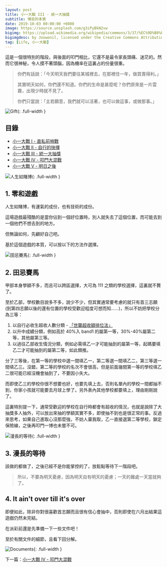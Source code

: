 ```yaml
---
layout: post
title: 小一大戰 III - 統一大抽獎
subtitle: 博奕的本質
date: 2019-10-03 00:00:00 +0800
image: https://source.unsplash.com/g3iPyBkN2vw
bigimg: https://upload.wikimedia.org/wikipedia/commons/3/37/%EC%9D%B8%ED%98%95%EB%BD%91%EA%B8%B0.jpg
bigimgdesc: by Joowonil, licensed under the Creative Commons Attribution-Share Alike 4.0 International (https://creativecommons.org/licenses/by-sa/4.0/deed.en) License.
tag: [Life, 小一大戰]
---
```


這是一個很特別的階段，與後面的叩門相比，它還不是最令家長頭痛、迷茫的。然而它很神秘，令人摸不著頭腦，因為機率在這裏占的份量很重。

> 你們有話說：「今天明天我們要往某城裡去，在那裡住一年，做買賣得利。」
>
> 其實明天如何，你們還不知道。你們的生命是甚麼呢？你們原來是一片雲霧，出現少時就不見了。
>
> 你們只當說：「主若願意，我們就可以活著，也可以做這事，或做那事。」

![Gift](https://source.unsplash.com/SZYreZsJ-fE){: .full-width }

## 目錄

- [小一大戰 I - 直私前哨戰](../2019-07-24-primary-war-1)
- [小一大戰 II - 自行的抉擇](../2019-09-11-primary-war-2)
- [小一大戰 III - 統一大抽獎](../2019-10-03-primary-war-3)
- [小一大戰 IV - 叩門大混戰](../2019-11-21-primary-war-4)
- [小一大戰 V - 明日之後](../2020-03-24-primary-war-5)

![人生如賭博](https://source.unsplash.com/6e_xnc-LAOg){: .full-width }

## 1. 零和遊戲

人生如賭博，有運氣的成份，也有技術的成份。

這場遊戲最殘酷的是當你佔到一個好位置時，別人就失去了這個位置，而可能去到一個他們不想去到的地方。

但無論如何，先顧好自己吧。

基於這個遊戲的本質，可以按以下的方法作選擇。

![田忌賽馬](https://source.unsplash.com/fxAo3DiMICI){: .full-width }

## 2. 田忌賽馬

甲部本身學額不多，而且可以跨區選擇，大可為 111 之類的學校選擇，這裏就不贅了。

至於乙部，學校數目說多不多，說少不少，但其實通常要考慮的就只有首三志願(到第四志願以後的還有位置的學校受歡迎程度可想而知……)，所以不妨把學校分為三等：

1. 以自行必收生超收人數分類 - [「世襲超收額排位法」](https://www.sundaykiss.com/376499/education/趙sir-20分-世襲超收額排位法-選校/4/)
2. 以升中成績分類，例如高於 40%入 band1 的屬第一等，30%-40%屬第二等，其他屬第三等。
3. 以過往乙部收生情況分類，例如必需填乙一才可能抽到的屬第一等，起碼要填乙二才可能抽到的屬第二等，如此類推。

分了三等後，在第一等的學校中選一間填乙一，第二等選一間填乙二，第三等選一間填乙三。沒錯，第二等的學校的名次不會很高，但是前面幾間第一等的學校填乙二很可能已經沒機會抽到了，不要因小失大。

而即使乙三的學校你很不想要也好，也要先填上去，否則名單內的學校一間都抽不到，你家小孩就可能要去月球上學了。另外表內其他學校都要填上，理由剛剛說了。

這裏特別提一下，通常受歡迎的學校在自行時都會有超收的情況，也就是說除了大抽獎多人抽外，可以放出來抽的學額其實不多，即使抽不到也是很正常的事。反過來思考，如果自己進取心沒那麼強，不妨人棄我取，乙一直接選第二等學校，鎖定保險線，之後再叩門一博也未嘗不可。

![漫長的等待](https://source.unsplash.com/w2JtIQQXoRU){: .full-width }

## 3. 漫長的等待

該做的都做了，之後已經不是你能掌控的了，放鬆點等待下一階段吧。

> 所以，不要為明天憂慮，因為明天自有明天的憂慮；一天的難處一天當就夠了。

## 4. It ain't over till it's over

即便如此，除非你對很喜歡首志願而且很有信心會抽中，否則即使在六月出結果這遊戲仍然未完結。

在派彩前還是先準備一下一些文件吧！

至於有關文件的細節，且看下回分解。

![Documents](https://source.unsplash.com/OQMZwNd3ThU){: .full-width }

下一篇：[小一大戰 IV - 叩門大混戰](../2019-11-21-primary-war-4)
